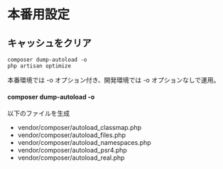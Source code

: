 # 本番用設定

## キャッシュをクリア
```
composer dump-autoload -o
php artisan optimize
```
本番環境では -o オプション付き、開発環境では -o オプションなしで運用。


#### composer dump-autoload -o
以下のファイルを生成

 * vendor/composer/autoload_classmap.php
 * vendor/composer/autoload_files.php
 * vendor/composer/autoload_namespaces.php
 * vendor/composer/autoload_psr4.php
 * vendor/composer/autoload_real.php



